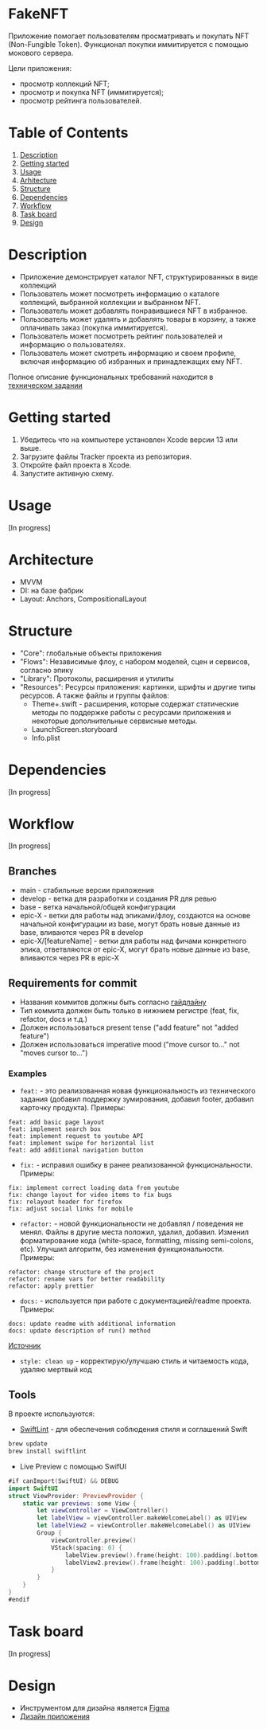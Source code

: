 # FakeNFT

Приложение помогает пользователям просматривать и покупать NFT (Non-Fungible Token). Функционал покупки иммитируется с помощью мокового сервера.

Цели приложения:

- просмотр коллекций NFT;
- просмотр и покупка NFT (иммитируется);
- просмотр рейтинга пользователей.

# Table of Contents
1. [Description](#description)
2. [Getting started](#getting-started)
3. [Usage](#usage)
4. [Arhitecture](#arhitecture)
5. [Structure](#structure)
6. [Dependencies](#dependencies)
7. [Workflow](#workflow)
8. [Task board](#task-board)
9. [Design](#design)

# Description

- Приложение демонстрирует каталог NFT, структурированных в виде коллекций
- Пользователь может посмотреть информацию о каталоге коллекций, выбранной коллекции и выбранном NFT.
- Пользователь может добавлять понравившиеся NFT в избранное.
- Пользователь может удалять и добавлять товары в корзину, а также оплачивать заказ (покупка иммитируется).
- Пользователь может посмотреть рейтинг пользователей и информацию о пользователях.
- Пользователь может смотреть информацию и своем профиле, включая информацию об избранных и принадлежащих ему NFT.

Полное описание функциональных требований находится в [техническом задании](https://github.com/Yandex-Practicum/iOS-FakeNFT-StarterProject-Public/blob/main/Readme.md)

# Getting started

1. Убедитесь что на компьютере установлен Xcode версии 13 или выше.
2. Загрузите файлы Tracker проекта из репозитория.
3. Откройте файл проекта в Xcode.
5. Запустите активную схему.

# Usage

[In progress]

# Architecture

* MVVM
* DI: на базе фабрик
* Layout: Anchors, CompositionalLayout

# Structure

* "Core": глобальные объекты приложения
* "Flows": Независимые флоу, с набором моделей, сцен и сервисов, согласно эпику
* "Library": Протоколы, расширения и утилиты
* "Resources": Ресурсы приложения: картинки, шрифты и другие типы ресурсов. А также файлы и группы файлов:
    - Theme+.swift - расширения, которые содержат статические методы по поддержке работы с ресурсами приложения и некоторые дополнительные сервисные методы.
    - LaunchScreen.storyboard
    - Info.plist

# Dependencies

[In progress]

# Workflow

[In progress]

## Branches

* main - стабильные версии приложения
* develop - ветка для разработки и создания PR для ревью
* base - ветка начальной/общей конфигурации
* epic-X - ветки для работы над эпиками/флоу, создаются на основе начальной конфигурации из base, могут брать новые данные из base, вливаются через PR в develop
* epic-X/[featureName] - ветки для работы над фичами конкретного эпика, ответвляются от epic-X, могут брать новые данные из base, вливаются через PR в epic-X

## Requirements for commit

* Названия коммитов должны быть согласно [гайдлайну](https://www.conventionalcommits.org/ru/v1.0.0/)
* Тип коммита должен быть только в нижнием регистре (feat, fix, refactor, docs и т.д.)
* Должен использоваться present tense ("add feature" not "added feature")
* Должен использоваться imperative mood ("move cursor to..." not "moves cursor to...")

### Examples

* `feat:` - это реализованная новая функциональность из технического задания (добавил поддержку зумирования, добавил footer, добавил карточку продукта). Примеры:

```
feat: add basic page layout
feat: implement search box
feat: implement request to youtube API
feat: implement swipe for horizontal list
feat: add additional navigation button
```

* `fix:` - исправил ошибку в ранее реализованной функциональности. Примеры:

```
fix: implement correct loading data from youtube
fix: change layout for video items to fix bugs
fix: relayout header for firefox
fix: adjust social links for mobile
```

* `refactor:` - новой функциональности не добавлял / поведения не менял. Файлы в другие места положил, удалил, добавил. Изменил форматирование кода (white-space, formatting, missing semi-colons, etc). Улучшил алгоритм, без изменения функциональности. Примеры:

```
refactor: change structure of the project
refactor: rename vars for better readability
refactor: apply prettier
```

* `docs:` - используется при работе с документацией/readme проекта. Примеры:

```
docs: update readme with additional information
docs: update description of run() method
```

[Источник](https://docs.rs.school/#/git-convention?id=%d0%9f%d1%80%d0%b8%d0%bc%d0%b5%d1%80%d1%8b-%d0%b8%d0%bc%d0%b5%d0%bd-%d0%ba%d0%be%d0%bc%d0%bc%d0%b8%d1%82%d0%be%d0%b2)

* `style: clean up` - корректирую/улучшаю стиль и читаемость кода, удаляю мертвый код 

## Tools

В проекте используются:

- [SwiftLint](https://github.com/realm/SwiftLint) - для обеспечения соблюдения стиля и соглашений Swift

```sh
brew update
brew install swiftlint
```

- Live Preview с помощью SwifUI

```swift
#if canImport(SwiftUI) && DEBUG
import SwiftUI
struct ViewProvider: PreviewProvider {
	static var previews: some View {
		let viewController = ViewController()
		let labelView = viewController.makeWelcomeLabel() as UIView
		let labelView2 = viewController.makeWelcomeLabel() as UIView
		Group {
			viewController.preview()
			VStack(spacing: 0) {
				labelView.preview().frame(height: 100).padding(.bottom, 20)
				labelView2.preview().frame(height: 100).padding(.bottom, 20)
			}
		}
	}
}
#endif
```

# Task board

[In progress]

# Design

* Инструментом для дизайна является [Figma](https://www.figma.com)
* [Дизайн приложения](https://www.figma.com/file/k1LcgXHGTHIeiCv4XuPbND/FakeNFT-(YP)?node-id=96-5542&t=YdNbOI8EcqdYmDeg-0)

